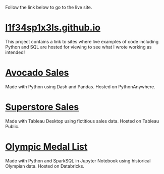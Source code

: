 Follow the link below to go to the live site.
# [l1f34sp1x3ls.github.io](https://l1f34sp1x3ls.github.io/)

This project contains a link to sites where live examples of code including Python and SQL are hosted for viewing to see what I wrote working as intended!


# [Avocado Sales](http://lifeaspixels.pythonanywhere.com/)

Made with Python using Dash and Pandas. Hosted on PythonAnywhere.

# [Superstore Sales](https://public.tableau.com/app/profile/shawn.nix/viz/SampleSuperstoreRegionalSales/RegionalProfits)

Made with Tableau Desktop using fictitious sales data. Hosted on Tableau Public.

# [Olympic Medal List](https://databricks-prod-cloudfront.cloud.databricks.com/public/4027ec902e239c93eaaa8714f173bcfc/2986145740543685/22998367939125/4203231664135560/latest.html)

Made with Python and SparkSQL in Jupyter Notebook using historical Olympian data. Hosted on Databricks.
